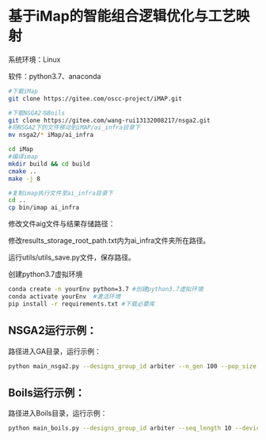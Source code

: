 # 基于iMap的智能组合逻辑优化与工艺映射

系统环境：Linux

软件：python3.7、anaconda

```bash
#下载iMap
git clone https://gitee.com/oscc-project/iMAP.git

#下载NSGA2与Boils
git clone https://gitee.com/wang-rui13132008217/nsga2.git
#将NSGA2下的文件移动到iMAP/ai_infra目录下
mv nsga2/* iMap/ai_infra

cd iMap
#编译imap
mkdir build && cd build
cmake ..
make -j 8

#复制imap执行文件至ai_infra目录下
cd ..
cp bin/imap ai_infra
```

修改文件aig文件与结果存储路径：

修改results_storage_root_path.txt内为ai_infra文件夹所在路径。

运行utils/utils_save.py文件，保存路径。

创建python3.7虚拟环境

``` bash
conda create -n yourEnv python=3.7 #创建python3.7虚拟环境
conda activate yourEnv	#激活环境
pip install -r requirements.txt #下载必要库
```
## NSGA2运行示例：

路径进入GA目录，运行示例：

```bash
python main_nsga2.py --designs_group_id arbiter --n_gen 100 --pop_size 20 --seq_length 10 --seed 0
```

## Boils运行示例：

路径进入Boils目录，运行示例：

```bash
python main_boils.py --designs_group_id arbiter --seq_length 10 --device -1 --seed 0
```

